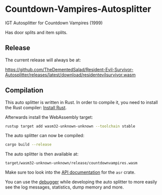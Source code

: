 # Countdown-Vampires-Autosplitter

IGT Autosplitter for Countdown Vampires (1999)

Has door splits and item splits.


## Release

The current release will always be at:

https://github.com/TheDementedSalad/Resident-Evil-Survivor-Autosplitter/releases/latest/download/residentevilsurvivor.wasm


## Compilation

This auto splitter is written in Rust. In order to compile it, you need to
install the Rust compiler: [Install Rust](https://www.rust-lang.org/tools/install).

Afterwards install the WebAssembly target:
```sh
rustup target add wasm32-unknown-unknown --toolchain stable
```

The auto splitter can now be compiled:
```sh
cargo build --release
```

The auto splitter is then available at:
```
target/wasm32-unknown-unknown/release/countdownvampires.wasm
```

Make sure too look into the [API documentation](https://livesplit.org/asr/asr/) for the `asr` crate.

You can use the [debugger](https://github.com/CryZe/asr-debugger) while
developing the auto splitter to more easily see the log messages, statistics,
dump memory and more.
